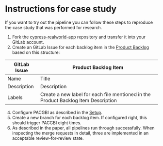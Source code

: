 # Instructions for case study

If you want to try out the pipeline you can follow these steps to reproduce the case study that was performed for research.

1. Fork the [cypress-realworld-app](https://github.com/cypress-io/cypress-realworld-app) repository and transfer it into your GitLab account.
2. Create an GitLab Issue for each backlog item in the [Product Backlog](Product_Backlog.pdf) based on this structure:
   
| GitLab Issue   | Product Backlog Item            |
|----------------|---------------------------------|
| Name       | Title                                     |
| Description| Description                               |
| Labels     | Create a new label for each file mentioned in the Product Backlog Item Description |

4. Configure PACGBI as described in the [Setup](/README.md).
5. Create a new branch for each backlog item. If configured right, this should trigger PACGBI eight times.
6. As described in the paper, all pipelines run through successfully. When inspecting the merge requests in detail, three are implemented in an acceptable review-for-review state.

